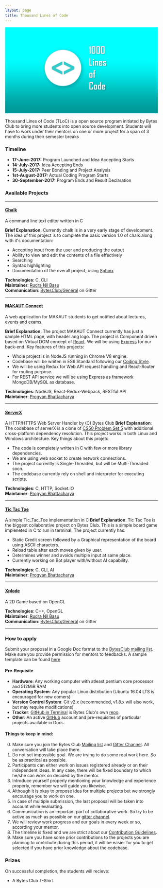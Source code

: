 ```yaml
---
layout: page
title: Thousand Lines of Code
---
```


![logo](https://raw.githubusercontent.com/BytesClub/BytesClub.github.io/master/images/tloc.png)

Thousand Lines of Code (TLoC) is a open source program initiated by Bytes Club to bring more students into open source development. Students will have to work under their mentors on one or more project for a span of 3 months during their semester breaks

### Timeline

* **17-June-2017:** Program Launched and Idea Accepting Starts
* **14-July-2017:** Idea Accepting Ends
* **15-July-2017:** Peer Bonding and Project Analysis
* **1st-August-2017:** Actual Coding Program Starts
* **30-September-2017:** Program Ends and Result Declaration

### Available Projects

---

#### [Chalk](https://github.com/BytesClub/chalk)
A command line text editor written in C

**Brief Explanation**: Currently chalk is in a very early stage of development. The idea of this project is to complete the basic version 1.0 of chalk along with it's documentation: <br>
* Accepting input from the user and producing the output 
* Ability to view and edit the contents of a file effectively 
* Searching 
* Syntax highlighting
* Documentation of the overall project, using [Sphinx](http://www.sphinx-doc.org/en/stable/) <br>

**Technologies**: C, CLI<br/>
**Maintainer**: [Rudra Nil Basu](https://github.com/RudraNilBasu)<br>
**Communication**: [BytesClub/General](https://gitter.im/Bytes_Club/General) on Gitter

---

#### [MAKAUT Connect](https://github.com/BytesClub/MAKAUT-Connect)
A web application for MAKAUT students to get notified about lectures, events and exams.

**Brief Explanation**: The project MAKAUT Connect currently has just a sample HTML page, with header ang logo. The project is Component driven based on Virtual DOM concept of [React](https://facebook.github.io/react/). We will be using [Express](https://expressjs.com/) for our back-end. Key features of this projects: <br/>
* Whole project is in NodeJS running in Chrome V8 engine.
* Codebase will be wriiten in ES6 Standard following our [Coding Style](/docs/coding_style.pdf).
* We will be using Redux for Web API request handling and React-Router for routing purpose.
* For REST API service we will be using Express as framework MongoDB/MySQL as database. <br/>

**Technologies**: NodeJS, React-Redux-Webpack, RESTful API<br/>
**Maintainer**: [Progyan Bhattacharya](https://github.com/Progyan1997)

---

#### [ServerX](https://github.com/BytesClub/serverX)
A HTTP/HTTPS Web Server Handler by (C) Bytes Club
**Brief Explanation**: The codebase of serverX is a clone of [CS50 Problem Set 5](http://cdn.cs50.net/2016/x/psets/6/pset6/pset6.html) with additional cross-platform dependency resolution. This project works in both Linux and Windows architecture. Key things about this projetc: <br/>
* The code is completely written in C with few or more library dependencies.
* We are using web socket to create network connections.
* The project currently is Single-Threaded, but will be Multi-Threaded soon.
* The codebase currently rely on shell and interpreter for executing scripts. <br/>

**Technologies**: C, HTTP, Socket.IO<br/>
**Maintainer**: [Progyan Bhattacharya](https://github.com/Progyan1997)

---

#### [Tic Tac Toe](https://github.com/BytesClub/Tic_Tac_Toe)
A simple Tic_Tac_Toe implementation in C
**Brief Explanation**: Tic Tac Toe is the biggest collaborative project on Bytes Club. This is a simple board game impleneted in C to run in terminal. The project currently has: <br/>
* Static Credit screen followed by a Graphical representation of the board using ASCII characters.
* Reload table after each moves given by user.
* Determines winner and avoids multiple input at same place.
* Currently working on Bot player with/without AI capability. <br/>

**Technologies**: C, CLI, AI<br/>
**Maintainer**: [Progyan Bhattacharya](https://github.com/Progyan1997)

---

#### [Xplode](https://github.com/BytesClub/Xplode)
A 2D Game based on OpenGL 

**Technologies**: C++, OpenGL<br>
**Maintainer**: [Rudra Nil Basu](https://github.com/RudraNilBasu)<br>
**Communication**: [BytesClub/General](https://gitter.im/Bytes_Club/General) on Gitter

---

### How to apply

Submit your proposal in a Google Doc format to the [BytesClub mailing list](mailto:bytes-club@googlegroups.com). Make sure you provide permission for mentors to feedbacks. A sample template can be found [here](https://github.com/BytesClub/Guidelines/wiki/Thousand-Lines-of-Code:-Application-Template)

#### Pre-Requisite
* **Hardware**: Any working computer with atleast pentium core processor and 512MiB RAM
* **Operating System**: Any popular Linux distribution (Ubuntu 16.04 LTS is encouraged for new comers)
* **Version Control System**: Git v2.x (recommended, v1.8.x will also work, but may require modifications)
* **Tracker**: [GitHub in Terminal](https://www.npmjs.com/package/ghb) is Bytes Club's own [repo](https://github.com/BytesClub/ghb).
* **Other**: An active [GitHub](https://github.com/) account and pre-requisites of particular projects available in Docs.

#### Things to keep in mind:

0. Make sure you join the Bytes Club [Mailing list](https://groups.google.com/forum/#!forum/bytes-club) and [Gitter Channel](https://gitter.im/Bytes_Club/General). All conversation will take place there.
1. Do not set impossible goal. We are trying to do some real work here. So be as practical as possible.
2. Participants can either work on issues registered already or on their independent ideas. In any case, there will be fixed boundary to which he/she can work on decided by the mentor.
3. Introduce yourself properly mentioning your knowledge and experience properly, remember we will guide you likewise.
4. Although it is okay to propose idea for multiple projects but we strongly encourage you to work on one.
5. In case of multiple submission, the last proposal will be taken into account while evaluating.
6. Communication is an important part of collaborative work. So try to be active as much as possible on our [gitter channel](https://gitter.im/Bytes_Club/General).
7. We will review work progress and our goals in every week or so, according your mentor.
8. The timeline is fixed and we are strict about our [Contribution Guidelines](/contributing/).
9. Make sure you have some prior contributions to the projects you are planning to contribute during this period, it will be easier for you to get selected if you have prior knowledge about the codebase.

### Prizes

On successful completion, the students will recieve:

* A Bytes Club T-Shirt
